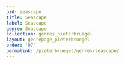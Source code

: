 ```yaml
---
pid: seascape
title: Seascape
label: Seascape
genre: Seascape
collection: genres_pieterbruegel
layout: genrepage_pieterbruegel
order: '07'
permalink: /pieterbruegel/genres/seascape/
---
```


